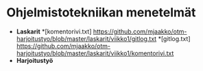 # Ohjelmistotekniikan menetelmät
* __Laskarit__
  *[komentorivi.txt] https://github.com/mjaakko/otm-harjoitustyo/blob/master/laskarit/viikko1/gitlog.txt
  *[gitlog.txt] https://github.com/mjaakko/otm-harjoitustyo/blob/master/laskarit/viikko1/komentorivi.txt
* __Harjoitustyö__
